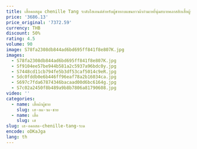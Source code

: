 ```yaml
---
title: เสื้อคอสตูม chenille Tang ระดับไฮเอนด์สำหรับผู้ชายกบแขนยาวผ้ากำมะหยี่นุ่มสบายคลาสสิกเสื้อผู้ชาย
price: '3686.13'
price_original: '7372.59'
currency: THB
discount: 50%
rating: 4.5
volume: 90
image: S78fa2308db844ad6bd695ff841f8e807K.jpg
images:
  - S78fa2308db844ad6bd695ff841f8e807K.jpg
  - Sf9104ee57be944b581a2c5937a96bdc0y.jpg
  - S7448cd11cb794fe5b3df53caf5014c9eR.jpg
  - Sdc0fddb0e6b446ff96eaf78a2b16034ca.jpg
  - S697c7fda67874346bacaad00d6bc6164g.jpg
  - S7c02a2450f8b489a9b8b7806a81790608.jpg
video: ''
categories:
  - name: เสื้อผ้าผู้ชาย
    slug: เส-อผ-าผ-ชาย
  - name: เสื้อ
    slug: เส
slug: เส-อคอสต-chenille-tang-ระด
encode: oDKaJga
lang: th
---
```

  